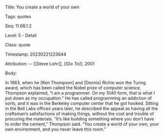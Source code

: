 Title:  You create a world of your own

Tags:   quotes

Seq:    11.68.1.2

Level:  5 - Detail

Class:  quote

Timestamp: 20230221223644

Attribution: -- [[Steve Lohr]], *[[Go To]]*, 2001

Body:

In 1983, when he [Ken Thompson] and [Dennis] Richie won the Turing award, which has been called the Nobel prize of computer science, Thompson explained, “I am a programmer. On my 1040 form, that is what I put down as my occupation.” He has called programming an addiction of sorts, and it was in the Berkeley computer center that he got hooked. Sitting in the Bell Labs offices years later, he described the appeal as having all the craftsman’s satisfactions of making things, without the cost and trouble of procuring the materials. “It’s like building something where you don’t have to order the cement,” Thompson said. “You create a world of your own, your own environment, and you never leave this room.”

